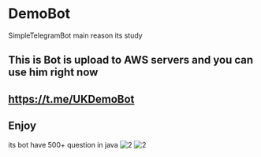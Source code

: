 # DemoBot
SimpleTelegramBot main reason its study
## This is Bot is upload to AWS servers and you can use him right now 

## https://t.me/UKDemoBot

## Enjoy

its bot have 500+ question in java
![2](http://img.serpstat.com/tobi/59G2M1.jpg)
![2](http://img.serpstat.com/tobi/59GALE.jpg)
